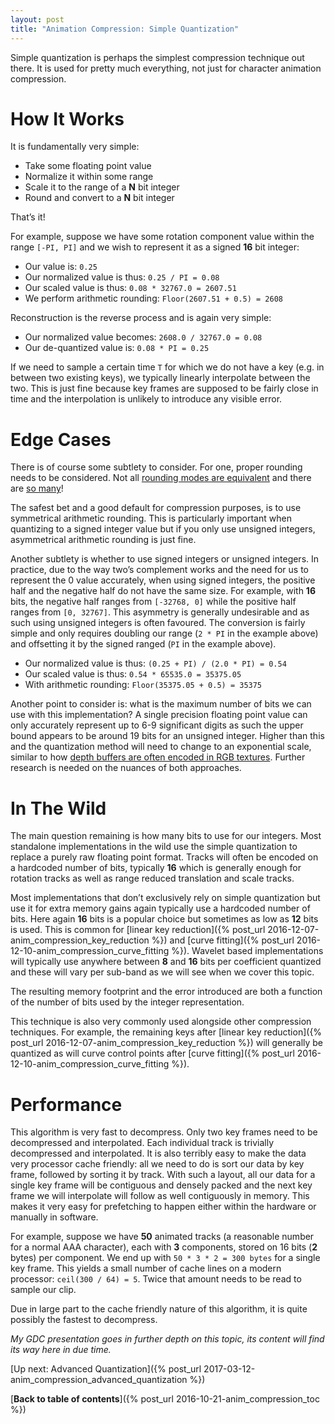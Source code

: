 ```yaml
---
layout: post
title: "Animation Compression: Simple Quantization"
---
```

Simple quantization is perhaps the simplest compression technique out there. It is used for pretty much everything, not just for character animation compression.

# How It Works

It is fundamentally very simple:

*  Take some floating point value
*  Normalize it within some range
*  Scale it to the range of a **N** bit integer
*  Round and convert to a **N** bit integer

That’s it!

For example, suppose we have some rotation component value within the range `[-PI, PI]` and we wish to represent it as a signed **16** bit integer:

*  Our value is: `0.25`
*  Our normalized value is thus: `0.25 / PI = 0.08`
*  Our scaled value is thus: `0.08 * 32767.0 = 2607.51`
*  We perform arithmetic rounding: `Floor(2607.51 + 0.5) = 2608`

Reconstruction is the reverse process and is again very simple:

*  Our normalized value becomes: `2608.0 / 32767.0 = 0.08`
*  Our de-quantized value is: `0.08 * PI = 0.25`

If we need to sample a certain time `T` for which we do not have a key (e.g. in between two existing keys), we typically linearly interpolate between the two. This is just fine because key frames are supposed to be fairly close in time and the interpolation is unlikely to introduce any visible error.

# Edge Cases

There is of course some subtlety to consider. For one, proper rounding needs to be considered. Not all [rounding modes are equivalent](http://number-none.com/product/Scalar%20Quantization/) and there are [so many](http://www.eetimes.com/document.asp?doc_id=1274485)!

The safest bet and a good default for compression purposes, is to use symmetrical arithmetic rounding. This is particularly important when quantizing to a signed integer value but if you only use unsigned integers, asymmetrical arithmetic rounding is just fine.

Another subtlety is whether to use signed integers or unsigned integers. In practice, due to the way two’s complement works and the need for us to represent the 0 value accurately, when using signed integers, the positive half and the negative half do not have the same size. For example, with **16** bits, the negative half ranges from `[-32768, 0]` while the positive half ranges from `[0, 32767]`. This asymmetry is generally undesirable and as such using unsigned integers is often favoured. The conversion is fairly simple and only requires doubling our range (`2 * PI` in the example above) and offsetting it by the signed ranged (`PI` in the example above).

*  Our normalized value is thus: `(0.25 + PI) / (2.0 * PI) = 0.54`
*  Our scaled value is thus: `0.54 * 65535.0 = 35375.05`
*  With arithmetic rounding: `Floor(35375.05 + 0.5) = 35375`

Another point to consider is: what is the maximum number of bits we can use with this implementation? A single precision floating point value can only accurately represent up to 6-9 significant digits as such the upper bound appears to be around 19 bits for an unsigned integer. Higher than this and the quantization method will need to change to an exponential scale, similar to how [depth buffers are often encoded in RGB textures](http://aras-p.info/blog/2009/07/30/encoding-floats-to-rgba-the-final/). Further research is needed on the nuances of both approaches.

# In The Wild

The main question remaining is how many bits to use for our integers. Most standalone implementations in the wild use the simple quantization to replace a purely raw floating point format. Tracks will often be encoded on a hardcoded number of bits, typically **16** which is generally enough for rotation tracks as well as range reduced translation and scale tracks.

Most implementations that don’t exclusively rely on simple quantization but use it for extra memory gains again typically use a hardcoded number of bits. Here again **16** bits is a popular choice but sometimes as low as **12** bits is used. This is common for [linear key reduction]({% post_url 2016-12-07-anim_compression_key_reduction %}) and [curve fitting]({% post_url 2016-12-10-anim_compression_curve_fitting %}). Wavelet based implementations will typically use anywhere between **8** and **16** bits per coefficient quantized and these will vary per sub-band as we will see when we cover this topic.

The resulting memory footprint and the error introduced are both a function of the number of bits used by the integer representation.

This technique is also very commonly used alongside other compression techniques. For example, the remaining keys after [linear key reduction]({% post_url 2016-12-07-anim_compression_key_reduction %}) will generally be quantized as will curve control points after [curve fitting]({% post_url 2016-12-10-anim_compression_curve_fitting %}).

# Performance

This algorithm is very fast to decompress. Only two key frames need to be decompressed and interpolated. Each individual track is trivially decompressed and interpolated. It is also terribly easy to make the data very processor cache friendly: all we need to do is sort our data by key frame, followed by sorting it by track. With such a layout, all our data for a single key frame will be contiguous and densely packed and the next key frame we will interpolate will follow as well contiguously in memory. This makes it very easy for prefetching to happen either within the hardware or manually in software.

For example, suppose we have **50** animated tracks (a reasonable number for a normal AAA character), each with **3** components, stored on 16 bits (**2** bytes) per component. We end up with `50 * 3 * 2 = 300 bytes` for a single key frame. This yields a small number of cache lines on a modern processor: `ceil(300 / 64) = 5`. Twice that amount needs to be read to sample our clip.

Due in large part to the cache friendly nature of this algorithm, it is quite possibly the fastest to decompress.

*My GDC presentation goes in further depth on this topic, its content will find its way here in due time.*

[Up next: Advanced Quantization]({% post_url 2017-03-12-anim_compression_advanced_quantization %})

[**Back to table of contents**]({% post_url 2016-10-21-anim_compression_toc %})

